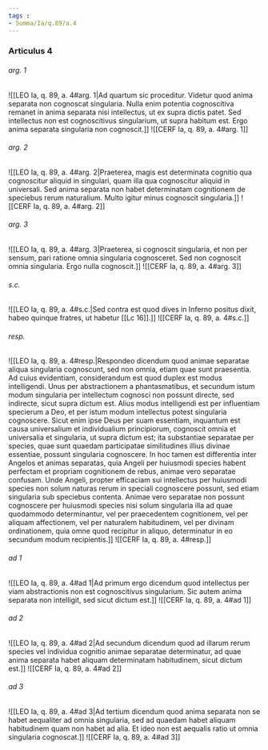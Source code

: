 ```yaml
---
tags : 
- Summa/Ia/q.89/a.4
---
```


### Articulus 4

###### arg. 1
![[LEO Ia, q. 89, a. 4#arg. 1|Ad quartum sic proceditur. Videtur quod anima separata non cognoscat singularia. Nulla enim potentia cognoscitiva remanet in anima separata nisi intellectus, ut ex supra dictis patet. Sed intellectus non est cognoscitivus singularium, ut supra habitum est. Ergo anima separata singularia non cognoscit.]]
![[CERF Ia, q. 89, a. 4#arg. 1]]

###### arg. 2
![[LEO Ia, q. 89, a. 4#arg. 2|Praeterea, magis est determinata cognitio qua cognoscitur aliquid in singulari, quam illa qua cognoscitur aliquid in universali. Sed anima separata non habet determinatam cognitionem de speciebus rerum naturalium. Multo igitur minus cognoscit singularia.]]
![[CERF Ia, q. 89, a. 4#arg. 2]]

###### arg. 3
![[LEO Ia, q. 89, a. 4#arg. 3|Praeterea, si cognoscit singularia, et non per sensum, pari ratione omnia singularia cognosceret. Sed non cognoscit omnia singularia. Ergo nulla cognoscit.]]
![[CERF Ia, q. 89, a. 4#arg. 3]]

###### s.c.
![[LEO Ia, q. 89, a. 4#s.c.|Sed contra est quod dives in Inferno positus dixit, habeo quinque fratres, ut habetur [[Lc 16]].]]
![[CERF Ia, q. 89, a. 4#s.c.]]

###### resp.
![[LEO Ia, q. 89, a. 4#resp.|Respondeo dicendum quod animae separatae aliqua singularia cognoscunt, sed non omnia, etiam quae sunt praesentia. Ad cuius evidentiam, considerandum est quod duplex est modus intelligendi. Unus per abstractionem a phantasmatibus, et secundum istum modum singularia per intellectum cognosci non possunt directe, sed indirecte, sicut supra dictum est. Alius modus intelligendi est per influentiam specierum a Deo, et per istum modum intellectus potest singularia cognoscere. Sicut enim ipse Deus per suam essentiam, inquantum est causa universalium et individualium principiorum, cognoscit omnia et universalia et singularia, ut supra dictum est; ita substantiae separatae per species, quae sunt quaedam participatae similitudines illius divinae essentiae, possunt singularia cognoscere. In hoc tamen est differentia inter Angelos et animas separatas, quia Angeli per huiusmodi species habent perfectam et propriam cognitionem de rebus, animae vero separatae confusam. Unde Angeli, propter efficaciam sui intellectus per huiusmodi species non solum naturas rerum in speciali cognoscere possunt, sed etiam singularia sub speciebus contenta. Animae vero separatae non possunt cognoscere per huiusmodi species nisi solum singularia illa ad quae quodammodo determinantur, vel per praecedentem cognitionem, vel per aliquam affectionem, vel per naturalem habitudinem, vel per divinam ordinationem, quia omne quod recipitur in aliquo, determinatur in eo secundum modum recipientis.]]
![[CERF Ia, q. 89, a. 4#resp.]]

###### ad 1
![[LEO Ia, q. 89, a. 4#ad 1|Ad primum ergo dicendum quod intellectus per viam abstractionis non est cognoscitivus singularium. Sic autem anima separata non intelligit, sed sicut dictum est.]]
![[CERF Ia, q. 89, a. 4#ad 1]]

###### ad 2
![[LEO Ia, q. 89, a. 4#ad 2|Ad secundum dicendum quod ad illarum rerum species vel individua cognitio animae separatae determinatur, ad quae anima separata habet aliquam determinatam habitudinem, sicut dictum est.]]
![[CERF Ia, q. 89, a. 4#ad 2]]

###### ad 3
![[LEO Ia, q. 89, a. 4#ad 3|Ad tertium dicendum quod anima separata non se habet aequaliter ad omnia singularia, sed ad quaedam habet aliquam habitudinem quam non habet ad alia. Et ideo non est aequalis ratio ut omnia singularia cognoscat.]]
![[CERF Ia, q. 89, a. 4#ad 3]]

